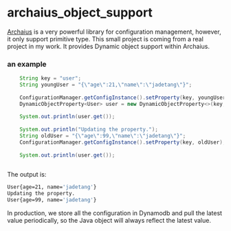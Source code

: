 # archaius_object_support
[Archaius](https://github.com/Netflix/archaius) is a very powerful library for configuration management, however, it only support primitive type.
This small project is coming from a real project in my work. It provides Dynamic object support within Archaius.

### an example
```java
    String key = "user";
    String youngUser = "{\"age\":21,\"name\":\"jadetang\"}";
    
    ConfigurationManager.getConfigInstance().setProperty(key, youngUser);
    DynamicObjectProperty<User> user = new DynamicObjectProperty<>(key, null, User.class);
    
    System.out.println(user.get());
    
    System.out.println("Updating the property.");
    String oldUser = "{\"age\":99,\"name\":\"jadetang\"}";
    ConfigurationManager.getConfigInstance().setProperty(key, oldUser);
    
    System.out.println(user.get());
    
```
The output is:
```bash
User{age=21, name='jadetang'}
Updating the property.
User{age=99, name='jadetang'}
```

In production, we store all the configuration in Dynamodb and pull the latest value periodically, 
so the Java object will always reflect the latest value.
